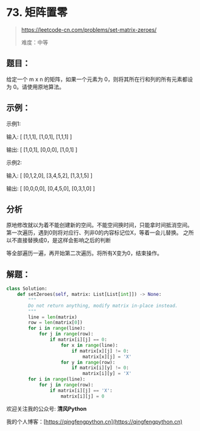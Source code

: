 # 73. 矩阵置零
> https://leetcode-cn.com/problems/set-matrix-zeroes/
> 
> 难度：中等
## 题目：


给定一个 m x n 的矩阵，如果一个元素为 0，则将其所在行和列的所有元素都设为 0。请使用原地算法。

## 示例：

示例1:

输入: 
[
 [1,1,1],
 [1,0,1],
 [1,1,1]
]

输出: 
[
 [1,0,1],
 [0,0,0],
 [1,0,1]
]

示例2:

输入: 
[
 [0,1,2,0],
 [3,4,5,2],
 [1,3,1,5]
]

输出: 
[
 [0,0,0,0],
 [0,4,5,0],
 [0,3,1,0]
]

## 分析

原地修改就以为着不能创建新的空间。不能空间换时间，只能拿时间抵消空间。
第一次遍历，遇到0则将对应行、列非0的内容标记位X，等着一会儿替换。
之所以不直接替换成0，是这样会影响之后的判断

等全部遍历一遍，再开始第二次遍历。将所有X变为0，结束操作。

## 解题：

```python
class Solution:
    def setZeroes(self, matrix: List[List[int]]) -> None:
        """
        Do not return anything, modify matrix in-place instead.
        """
        line = len(matrix)
        row = len(matrix[0])
        for i in range(line):
            for j in range(row):
                if matrix[i][j] == 0:
                    for x in range(line):
                        if matrix[x][j] != 0:
                            matrix[x][j] = 'X'
                    for y in range(row):
                        if matrix[i][y] != 0:
                            matrix[i][y] = 'X'
        for i in range(line):
            for j in range(row):
                if matrix[i][j] == 'X':
                    matrix[i][j] = 0
```

欢迎关注我的公众号: **清风Python**

我的个人博客：[https://qingfengpython.cn](https://qingfengpython.cn)
